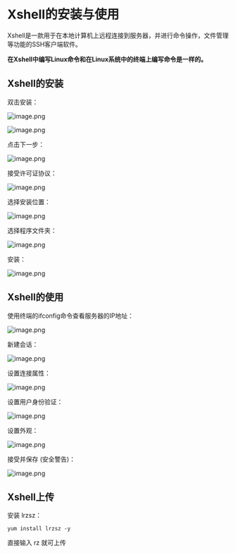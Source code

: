 # Xshell的安装与使用

Xshell是一款用于在本地计算机上远程连接到服务器，并进行命令操作，文件管理等功能的SSH客户端软件。

**在Xshell中编写Linux命令和在Linux系统中的终端上编写命令是一样的。**

## Xshell的安装

双击安装：

![image.png](https://fastly.jsdelivr.net/gh/LetengZzz/img@main/tc2/img202405191429793.webp)

![image.png](https://fastly.jsdelivr.net/gh/LetengZzz/img@main/tc2/img202405191430619.png)

点击下一步：

![image.png](https://fastly.jsdelivr.net/gh/LetengZzz/img@main/tc2/img202405191430449.webp)

接受许可证协议：

![image.png](https://fastly.jsdelivr.net/gh/LetengZzz/img@main/tc2/img202405191430270.webp)

选择安装位置：

![image.png](https://fastly.jsdelivr.net/gh/LetengZzz/img@main/tc2/img202405191431514.webp)

选择程序文件夹：

![image.png](https://fastly.jsdelivr.net/gh/LetengZzz/img@main/tc2/img202405191431097.webp)

安装：

![image.png](https://fastly.jsdelivr.net/gh/LetengZzz/img@main/tc2/img202405191431700.webp)

## Xshell的使用

使用终端的ifconfig命令查看服务器的IP地址：

![image.png](https://fastly.jsdelivr.net/gh/LetengZzz/img@main/tc2/img202405191432231.webp)

新建会话：

![image.png](https://fastly.jsdelivr.net/gh/LetengZzz/img@main/tc2/img202405191433254.webp)

设置连接属性：

![image.png](https://fastly.jsdelivr.net/gh/LetengZzz/img@main/tc2/img202405191433655.webp)

设置用户身份验证：

![image.png](https://fastly.jsdelivr.net/gh/LetengZzz/img@main/tc2/img202405191433876.webp)

设置外观：

![image.png](https://fastly.jsdelivr.net/gh/LetengZzz/img@main/tc2/img202405191433659.webp)

接受并保存 (安全警告)：

![image.png](https://fastly.jsdelivr.net/gh/LetengZzz/img@main/tc2/img202405191434943.webp)

## Xshell上传

安装 lrzsz：

```
yum install lrzsz -y
```

直接输入 rz 就可上传
